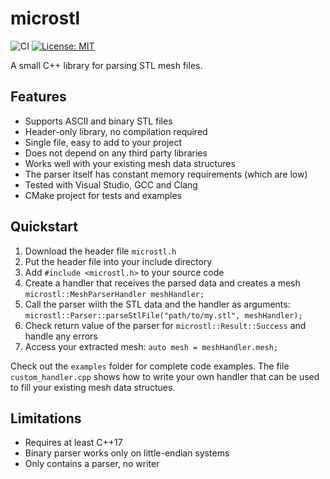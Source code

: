 # microstl

![CI](https://github.com/cry-inc/microstl/workflows/CMake/badge.svg?branch=master)
[![License: MIT](https://img.shields.io/badge/License-MIT-blue.svg)](https://opensource.org/licenses/MIT)

A small C++ library for parsing STL mesh files.

## Features

* Supports ASCII and binary STL files
* Header-only library, no compilation required
* Single file, easy to add to your project
* Does not depend on any third party libraries
* Works well with your existing mesh data structures
* The parser itself has constant memory requirements (which are low)
* Tested with Visual Studio, GCC and Clang
* CMake project for tests and examples

## Quickstart

1. Download the header file `microstl.h`
2. Put the header file into your include directory
3. Add `#include <microstl.h>` to your source code
4. Create a handler that receives the parsed data and creates a mesh `microstl::MeshParserHandler meshHandler;`
5. Call the parser wiith the STL data and the handler as arguments: `microstl::Parser::parseStlFile("path/to/my.stl", meshHandler);`
6. Check return value of the parser for `microstl::Result::Success` and handle any errors 
7. Access your extracted mesh: `auto mesh = meshHandler.mesh;`

Check out the `examples` folder for complete code examples.
The file `custom_handler.cpp` shows how to write your own handler that can be used to fill your existing mesh data structues.

## Limitations

* Requires at least C++17
* Binary parser works only on little-endian systems
* Only contains a parser, no writer

